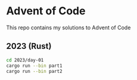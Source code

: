 # Advent of Code
This repo contains my solutions to Advent of Code

## 2023 (Rust)
```sh
cd 2023/day-01
cargo run --bin part1
cargo run --bin part2
```
